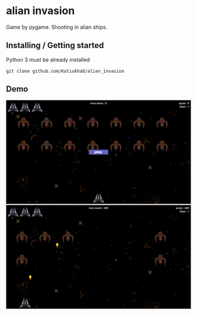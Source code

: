 # alian invasion

Game by pygame. Shooting in alian ships.


## Installing / Getting started

Python 3 must be already installed

```shell
git clone github.com/KatiukhaO/alien_invasion
```

## Demo

![img.png](img.png)
![img_1.png](img_1.png)

